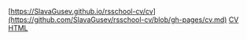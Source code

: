 [https://SlavaGusev.github.io/rsschool-cv/cv](https://github.com/SlavaGusev/rsschool-cv/blob/gh-pages/cv.md)
[CV HTML](https://SlavaGusev.github.io/rsschool-cv/)
